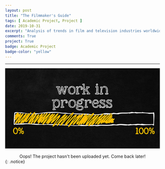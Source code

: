 ```yaml
---
layout: post
title: "The Filmmaker's Guide"
tags: [ Academic Project, Project ]
date: 2019-10-31
excerpt: "Analysis of trends in film and television industries worldwide using R."
comments: True
project: True
badge: Academic Project
badge-color: "yellow"
---
```


---

![png](/assets/img/wip.jpg)
<center> Oops! The project hasn't been uploaded yet. Come back later! </center>
{: .notice}

